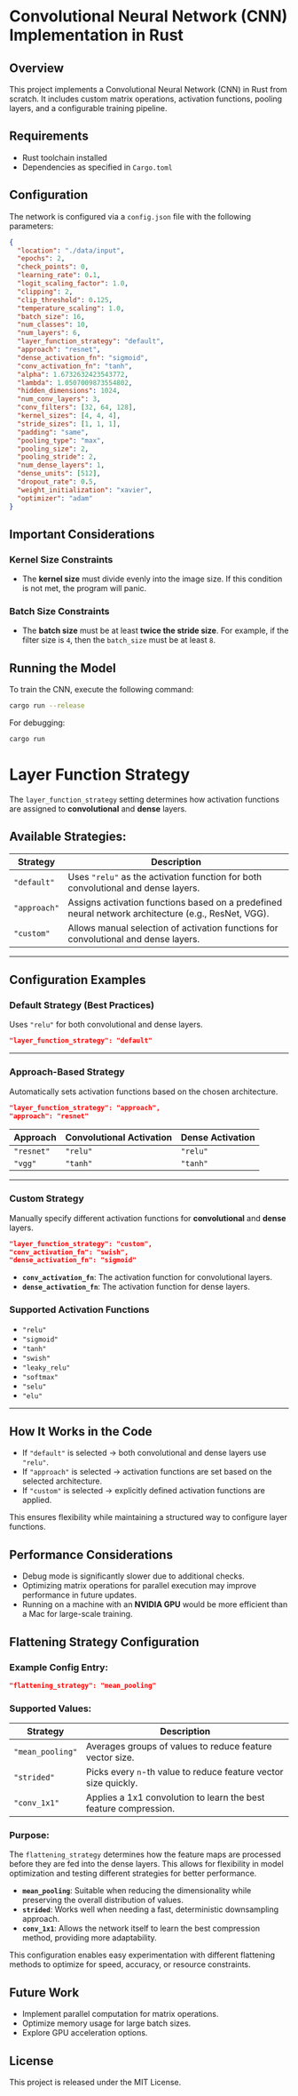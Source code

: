 # Convolutional Neural Network (CNN) Implementation in Rust

## Overview

This project implements a Convolutional Neural Network (CNN) in Rust from scratch. It includes custom matrix operations, activation functions, pooling layers, and a configurable training pipeline.

## Requirements

- Rust toolchain installed
- Dependencies as specified in `Cargo.toml`

## Configuration

The network is configured via a `config.json` file with the following parameters:

```json
{
  "location": "./data/input",
  "epochs": 2,
  "check_points": 0,
  "learning_rate": 0.1,
  "logit_scaling_factor": 1.0,
  "clipping": 2,
  "clip_threshold": 0.125,
  "temperature_scaling": 1.0,
  "batch_size": 16,
  "num_classes": 10,
  "num_layers": 6,
  "layer_function_strategy": "default",
  "approach": "resnet",
  "dense_activation_fn": "sigmoid",
  "conv_activation_fn": "tanh",
  "alpha": 1.6732632423543772,
  "lambda": 1.0507009873554802,
  "hidden_dimensions": 1024,
  "num_conv_layers": 3,
  "conv_filters": [32, 64, 128],
  "kernel_sizes": [4, 4, 4],
  "stride_sizes": [1, 1, 1],
  "padding": "same",
  "pooling_type": "max",
  "pooling_size": 2,
  "pooling_stride": 2,
  "num_dense_layers": 1,
  "dense_units": [512],
  "dropout_rate": 0.5,
  "weight_initialization": "xavier",
  "optimizer": "adam"
}
```

## Important Considerations

### Kernel Size Constraints

- The **kernel size** must divide evenly into the image size. If this condition is not met, the program will panic.

### Batch Size Constraints

- The **batch size** must be at least **twice the stride size**. For example, if the filter size is `4`, then the `batch_size` must be at least `8`.

## Running the Model

To train the CNN, execute the following command:

```sh
cargo run --release
```

For debugging:

```sh
cargo run
```

# Layer Function Strategy

The `layer_function_strategy` setting determines how activation functions are assigned to **convolutional** and **dense** layers.

## Available Strategies:

| Strategy     | Description                                                                                         |
| ------------ | --------------------------------------------------------------------------------------------------- |
| `"default"`  | Uses `"relu"` as the activation function for both convolutional and dense layers.                   |
| `"approach"` | Assigns activation functions based on a predefined neural network architecture (e.g., ResNet, VGG). |
| `"custom"`   | Allows manual selection of activation functions for convolutional and dense layers.                 |

---

## Configuration Examples

### Default Strategy (Best Practices)

Uses `"relu"` for both convolutional and dense layers.

```json
"layer_function_strategy": "default"
```

---

### Approach-Based Strategy

Automatically sets activation functions based on the chosen architecture.

```json
"layer_function_strategy": "approach",
"approach": "resnet"
```

| Approach   | Convolutional Activation | Dense Activation |
| ---------- | ------------------------ | ---------------- |
| `"resnet"` | `"relu"`                 | `"relu"`         |
| `"vgg"`    | `"tanh"`                 | `"tanh"`         |

---

### Custom Strategy

Manually specify different activation functions for **convolutional** and **dense** layers.

```json
"layer_function_strategy": "custom",
"conv_activation_fn": "swish",
"dense_activation_fn": "sigmoid"
```

- **`conv_activation_fn`**: The activation function for convolutional layers.
- **`dense_activation_fn`**: The activation function for dense layers.

### Supported Activation Functions

- `"relu"`
- `"sigmoid"`
- `"tanh"`
- `"swish"`
- `"leaky_relu"`
- `"softmax"`
- `"selu"`
- `"elu"`

---

## How It Works in the Code

- If `"default"` is selected → both convolutional and dense layers use `"relu"`.
- If `"approach"` is selected → activation functions are set based on the selected architecture.
- If `"custom"` is selected → explicitly defined activation functions are applied.

This ensures flexibility while maintaining a structured way to configure layer functions.

## Performance Considerations

- Debug mode is significantly slower due to additional checks.
- Optimizing matrix operations for parallel execution may improve performance in future updates.
- Running on a machine with an **NVIDIA GPU** would be more efficient than a Mac for large-scale training.

## Flattening Strategy Configuration

### Example Config Entry:

```json
"flattening_strategy": "mean_pooling"
```

### Supported Values:

| Strategy         | Description                                                      |
| ---------------- | ---------------------------------------------------------------- |
| `"mean_pooling"` | Averages groups of values to reduce feature vector size.         |
| `"strided"`      | Picks every `n`-th value to reduce feature vector size quickly.  |
| `"conv_1x1"`     | Applies a 1x1 convolution to learn the best feature compression. |

### Purpose:

The `flattening_strategy` determines how the feature maps are processed before they are fed into the dense layers. This allows for flexibility in model optimization and testing different strategies for better performance.

- **`mean_pooling`**: Suitable when reducing the dimensionality while preserving the overall distribution of values.
- **`strided`**: Works well when needing a fast, deterministic downsampling approach.
- **`conv_1x1`**: Allows the network itself to learn the best compression method, providing more adaptability.

This configuration enables easy experimentation with different flattening methods to optimize for speed, accuracy, or resource constraints.

## Future Work

- Implement parallel computation for matrix operations.
- Optimize memory usage for large batch sizes.
- Explore GPU acceleration options.

## License

This project is released under the MIT License.
